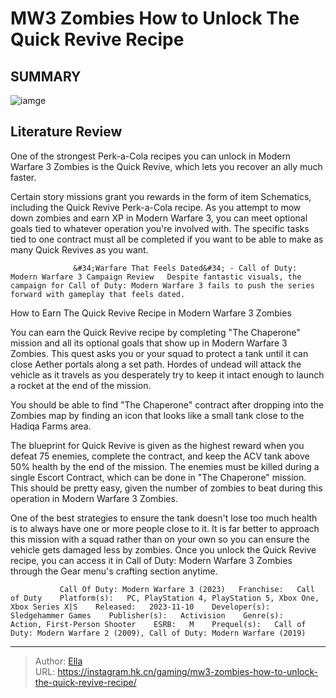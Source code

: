 # MW3 Zombies How to Unlock The Quick Revive Recipe


## SUMMARY 

![iamge](https://static1.srcdn.com/wordpress/wp-content/uploads/2023/11/mw3-zombies-how-to-unlock-the-quick-revive-recipe.jpg)

## Literature Review

One of the strongest Perk-a-Cola recipes you can unlock in Modern Warfare 3 Zombies is the Quick Revive, which lets you recover an ally much faster.





Certain story missions grant you rewards in the form of item Schematics, including the Quick Revive Perk-a-Cola recipe. As you attempt to mow down zombies and earn XP in Modern Warfare 3, you can meet optional goals tied to whatever operation you&#39;re involved with. The specific tasks tied to one contract must all be completed if you want to be able to make as many Quick Revives as you want.




                  &#34;Warfare That Feels Dated&#34; - Call of Duty: Modern Warfare 3 Campaign Review   Despite fantastic visuals, the campaign for Call of Duty: Modern Warfare 3 fails to push the series forward with gameplay that feels dated.   


 How to Earn The Quick Revive Recipe in Modern Warfare 3 Zombies 
          

You can earn the Quick Revive recipe by completing &#34;The Chaperone&#34; mission and all its optional goals that show up in Modern Warfare 3 Zombies. This quest asks you or your squad to protect a tank until it can close Aether portals along a set path. Hordes of undead will attack the vehicle as it travels as you desperately try to keep it intact enough to launch a rocket at the end of the mission.



You should be able to find &#34;The Chaperone&#34; contract after dropping into the Zombies map by finding an icon that looks like a small tank close to the Hadiqa Farms area.







The blueprint for Quick Revive is given as the highest reward when you defeat 75 enemies, complete the contract, and keep the ACV tank above 50% health by the end of the mission. The enemies must be killed during a single Escort Contract, which can be done in &#34;The Chaperone&#34; mission. This should be pretty easy, given the number of zombies to beat during this operation in Modern Warfare 3 Zombies.

One of the best strategies to ensure the tank doesn&#39;t lose too much health is to always have one or more people close to it. It is far better to approach this mission with a squad rather than on your own so you can ensure the vehicle gets damaged less by zombies. Once you unlock the Quick Revive recipe, you can access it in Call of Duty: Modern Warfare 3 Zombies through the Gear menu&#39;s crafting section anytime.

               Call Of Duty: Modern Warfare 3 (2023)   Franchise:   Call of Duty    Platform(s):   PC, PlayStation 4, PlayStation 5, Xbox One, Xbox Series X|S    Released:   2023-11-10    Developer(s):   Sledgehammer Games    Publisher(s):   Activision    Genre(s):   Action, First-Person Shooter    ESRB:   M    Prequel(s):   Call of Duty: Modern Warfare 2 (2009), Call of Duty: Modern Warfare (2019)      

---

> Author: [Ella](https://instagram.hk.cn/)  
> URL: https://instagram.hk.cn/gaming/mw3-zombies-how-to-unlock-the-quick-revive-recipe/  

